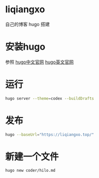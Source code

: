 # liqiangxo
自己的博客 hugo 搭建

# 安装hugo
参照
[hugo中文官网](https://www.gohugo.org/)
[hugo英文官网](https://gohugo.io/getting-started/)

# 运行
```sh
hugo server --theme=codex --buildDrafts 
```

# 发布
```sh
hugo --baseUrl="https://liqiangxo.top/"
```


# 新建一个文件
```sh
hugo new coder/hilo.md
```

